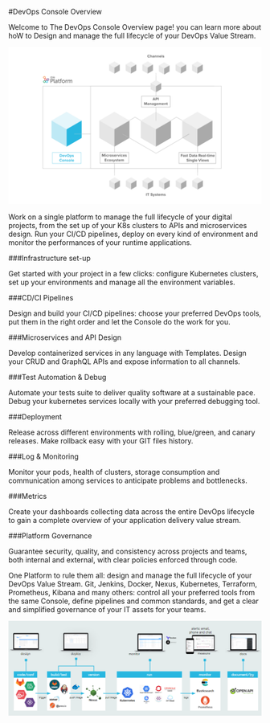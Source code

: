 #DevOps Console Overview

Welcome to The DevOps Console Overview page! 
you can learn more about hoW to Design and manage the full lifecycle of your DevOps Value Stream.


![image alt text](img/devops_console.png)

Work on a single platform to manage the full lifecycle of your digital projects, from the set up of your K8s clusters to APIs and
microservices design. Run your CI/CD pipelines, deploy on every kind of environment and monitor the performances of your
runtime applications.


###Infrastructure set-up

Get started with your project in a few clicks: configure Kubernetes clusters, set up your environments and manage all the environment variables.

###CD/CI Pipelines

Design and build your CI/CD pipelines: choose your preferred DevOps tools, put them in the right order and let the Console do the work for you.

###Microservices and API Design

Develop containerized services in any language with Templates. Design your CRUD and GraphQL APIs and expose information to all channels.

###Test Automation & Debug

Automate your tests suite to deliver quality software at a sustainable pace. Debug your kubernetes services locally with your preferred debugging tool.

###Deployment

Release across different environments with rolling, blue/green, and canary releases. Make rollback easy with your GIT files history.

###Log & Monitoring

Monitor your pods, health of clusters, storage consumption and communication among services to anticipate problems and bottlenecks.

###Metrics

Create your dashboards collecting data across the entire DevOps lifecycle to gain a complete overview of your application delivery value stream.

###Platform Governance

Guarantee security, quality, and consistency across projects and teams, both internal and external, with clear policies enforced through code.


One Platform to rule them all: design and manage the full lifecycle of your DevOps Value Stream.
Git, Jenkins, Docker, Nexus, Kubernetes, Terraform, Prometheus, Kibana and many others: control all your preferred tools from the same Console, define pipelines and common standards, and get a clear and simplified governance of your IT assets for your teams.


![image alt text](img/valuestream.png)
